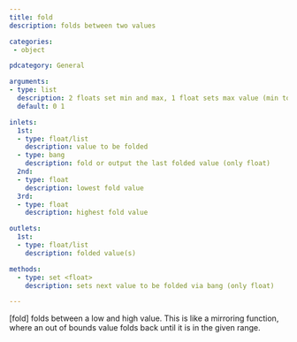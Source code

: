 ```yaml
---
title: fold
description: folds between two values

categories:
 - object

pdcategory: General

arguments:
- type: list
  description: 2 floats set min and max, 1 float sets max value (min to 0)
  default: 0 1

inlets:
  1st:
  - type: float/list
    description: value to be folded
  - type: bang
    description: fold or output the last folded value (only float)
  2nd:
  - type: float
    description: lowest fold value
  3rd:
  - type: float
    description: highest fold value

outlets:
  1st:
  - type: float/list
    description: folded value(s)

methods:
  - type: set <float>
    description: sets next value to be folded via bang (only float)

---
```


[fold] folds between a low and high value. This is like a mirroring function, where an out of bounds value folds back until it is in the given range.

